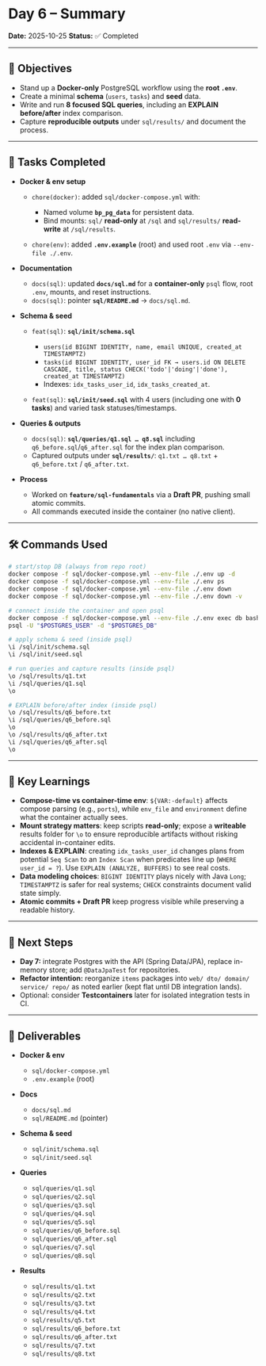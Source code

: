 # Day 6 – Summary

**Date:** 2025-10-25
**Status:** ✅ Completed

---

## 🎯 Objectives

* Stand up a **Docker-only** PostgreSQL workflow using the **root `.env`**.
* Create a minimal **schema** (`users`, `tasks`) and **seed** data.
* Write and run **8 focused SQL queries**, including an **EXPLAIN before/after** index comparison.
* Capture **reproducible outputs** under `sql/results/` and document the process.

---

## 🧩 Tasks Completed

* **Docker & env setup**

    * `chore(docker)`: added `sql/docker-compose.yml` with:

        * Named volume **`bp_pg_data`** for persistent data.
        * Bind mounts: `sql/` **read-only** at `/sql` and `sql/results/` **read-write** at `/sql/results`.
    * `chore(env)`: added **`.env.example`** (root) and used root `.env` via `--env-file ./.env`.

* **Documentation**

    * `docs(sql)`: updated **`docs/sql.md`** for a **container-only** `psql` flow, root `.env`, mounts, and reset instructions.
    * `docs(sql)`: pointer **`sql/README.md`** → `docs/sql.md`.

* **Schema & seed**

    * `feat(sql)`: **`sql/init/schema.sql`**

        * `users(id BIGINT IDENTITY, name, email UNIQUE, created_at TIMESTAMPTZ)`
        * `tasks(id BIGINT IDENTITY, user_id FK → users.id ON DELETE CASCADE, title, status CHECK('todo'|'doing'|'done'), created_at TIMESTAMPTZ)`
        * Indexes: `idx_tasks_user_id`, `idx_tasks_created_at`.
    * `feat(sql)`: **`sql/init/seed.sql`** with 4 users (including one with **0 tasks**) and varied task statuses/timestamps.

* **Queries & outputs**

    * `docs(sql)`: **`sql/queries/q1.sql … q8.sql`** including `q6_before.sql`/`q6_after.sql` for the index plan comparison.
    * Captured outputs under **`sql/results/`**: `q1.txt … q8.txt` + `q6_before.txt` / `q6_after.txt`.

* **Process**

    * Worked on **`feature/sql-fundamentals`** via a **Draft PR**, pushing small atomic commits.
    * All commands executed inside the container (no native client).

---

## 🛠️ Commands Used

```bash
# start/stop DB (always from repo root)
docker compose -f sql/docker-compose.yml --env-file ./.env up -d
docker compose -f sql/docker-compose.yml --env-file ./.env ps
docker compose -f sql/docker-compose.yml --env-file ./.env down        # keep data
docker compose -f sql/docker-compose.yml --env-file ./.env down -v     # reset data

# connect inside the container and open psql
docker compose -f sql/docker-compose.yml --env-file ./.env exec db bash
psql -U "$POSTGRES_USER" -d "$POSTGRES_DB"

# apply schema & seed (inside psql)
\i /sql/init/schema.sql
\i /sql/init/seed.sql

# run queries and capture results (inside psql)
\o /sql/results/q1.txt
\i /sql/queries/q1.sql
\o

# EXPLAIN before/after index (inside psql)
\o /sql/results/q6_before.txt
\i /sql/queries/q6_before.sql
\o
\o /sql/results/q6_after.txt
\i /sql/queries/q6_after.sql
\o
```

---

## 🧠 Key Learnings

* **Compose-time vs container-time env**: `${VAR:-default}` affects compose parsing (e.g., `ports`), while `env_file` and `environment` define what the container actually sees.
* **Mount strategy matters**: keep scripts **read-only**; expose a **writeable** results folder for `\o` to ensure reproducible artifacts without risking accidental in-container edits.
* **Indexes & EXPLAIN**: creating `idx_tasks_user_id` changes plans from potential `Seq Scan` to an `Index Scan` when predicates line up (`WHERE user_id = ?`). Use `EXPLAIN (ANALYZE, BUFFERS)` to see real costs.
* **Data modeling choices**: `BIGINT IDENTITY` plays nicely with Java `Long`; `TIMESTAMPTZ` is safer for real systems; `CHECK` constraints document valid state simply.
* **Atomic commits + Draft PR** keep progress visible while preserving a readable history.

---

## 🚀 Next Steps

* **Day 7:** integrate Postgres with the API (Spring Data/JPA), replace in-memory store; add `@DataJpaTest` for repositories.
* **Refactor intention:** reorganize `items` packages into `web/ dto/ domain/ service/ repo/` as noted earlier (kept flat until DB integration lands).
* Optional: consider **Testcontainers** later for isolated integration tests in CI.

---

## 📂 Deliverables

* **Docker & env**

    * `sql/docker-compose.yml`
    * `.env.example` (root)

* **Docs**

    * `docs/sql.md`
    * `sql/README.md` (pointer)

* **Schema & seed**

    * `sql/init/schema.sql`
    * `sql/init/seed.sql`

* **Queries**

    * `sql/queries/q1.sql`
    * `sql/queries/q2.sql`
    * `sql/queries/q3.sql`
    * `sql/queries/q4.sql`
    * `sql/queries/q5.sql`
    * `sql/queries/q6_before.sql`
    * `sql/queries/q6_after.sql`
    * `sql/queries/q7.sql`
    * `sql/queries/q8.sql`

* **Results**

    * `sql/results/q1.txt`
    * `sql/results/q2.txt`
    * `sql/results/q3.txt`
    * `sql/results/q4.txt`
    * `sql/results/q5.txt`
    * `sql/results/q6_before.txt`
    * `sql/results/q6_after.txt`
    * `sql/results/q7.txt`
    * `sql/results/q8.txt`
